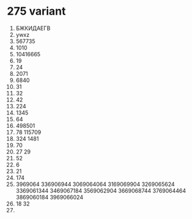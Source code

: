 # 275 variant

1. БЖКИДАЕГВ
2. ywxz
3. 567735
4. 1010
5. 10416665
6. 19
7. 24
8. 2071
9. 6840
10. 31
11. 32
12. 42
13. 224
14. 1345
15. 64
16. 498501
17. 78 115709
18. 324 1481
19. 70
20. 27 29
21. 52
22. 6
23. 21
24. 174
25. 3969064
336906944
3069064064
3169069904
3269065624
3369061344
3469067184
3569062904
3669068744
3769064464
3869060184
3969066024
26. 18 32
27. 